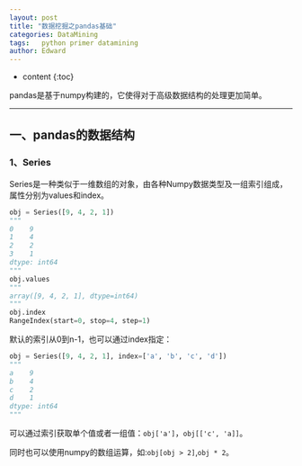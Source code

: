 ```yaml
---
layout: post
title: "数据挖掘之pandas基础"
categories: DataMining
tags:	python primer datamining
author: Edward
---
```


* content
{:toc}

pandas是基于numpy构建的，它使得对于高级数据结构的处理更加简单。

--------------------

## 一、pandas的数据结构

### 1、Series

Series是一种类似于一维数组的对象，由各种Numpy数据类型及一组索引组成，属性分别为values和index。

```python
obj = Series([9, 4, 2, 1])
"""
0    9
1    4
2    2
3    1
dtype: int64
"""
obj.values
"""
array([9, 4, 2, 1], dtype=int64)
"""
obj.index
RangeIndex(start=0, stop=4, step=1)
```

默认的索引从0到n-1，也可以通过index指定：

```python
obj = Series([9, 4, 2, 1], index=['a', 'b', 'c', 'd'])
"""
a    9
b    4
c    2
d    1
dtype: int64
"""
```

可以通过索引获取单个值或者一组值：`obj['a']`，`obj[['c', 'a]]`。

同时也可以使用numpy的数组运算，如:`obj[obj > 2]`,`obj * 2`。

